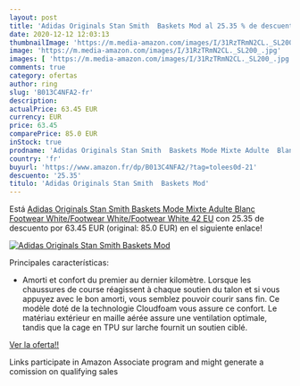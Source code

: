 ```yaml
---
layout: post
title: 'Adidas Originals Stan Smith  Baskets Mod al 25.35 % de descuento'
date: 2020-12-12 12:03:13
thumbnailImage: 'https://m.media-amazon.com/images/I/31RzTRmN2CL._SL200_.jpg'
image: 'https://m.media-amazon.com/images/I/31RzTRmN2CL._SL200_.jpg'
images: [ 'https://m.media-amazon.com/images/I/31RzTRmN2CL._SL200_.jpg' ]
comments: true
category: ofertas
author: ring
slug: 'B013C4NFA2-fr'
description:
actualPrice: 63.45 EUR
currency: EUR
price: 63.45
comparePrice: 85.0 EUR
inStock: true
prodname: 'Adidas Originals Stan Smith  Baskets Mode Mixte Adulte  Blanc  Footwear White/Footwear White/Footwear White   42 EU'
country: 'fr'
buyurl: 'https://www.amazon.fr/dp/B013C4NFA2/?tag=tolees0d-21'
descuento: '25.35'
titulo: 'Adidas Originals Stan Smith  Baskets Mod'
---
```


Está [Adidas Originals Stan Smith  Baskets Mode Mixte Adulte  Blanc  Footwear White/Footwear White/Footwear White   42 EU](https://www.amazon.fr/dp/B013C4NFA2/?tag=tolees0d-21) con 25.35 de descuento por 63.45 EUR (original: 85.0 EUR) en el siguiente enlace!

[![Adidas Originals Stan Smith  Baskets Mod](https://m.media-amazon.com/images/I/31RzTRmN2CL._SL200_.jpg)](https://www.amazon.fr/dp/B013C4NFA2/?tag=tolees0d-21)

Principales características:

- Amorti et confort du premier au dernier kilomètre. Lorsque les chaussures de course réagissent à chaque soutien du talon et si vous appuyez avec le bon amorti, vous semblez pouvoir courir sans fin. Ce modèle doté de la technologie Cloudfoam vous assure ce confort. Le matériau extérieur en maille aérée assure une ventilation optimale, tandis que la cage en TPU sur larche fournit un soutien ciblé.

[Ver la oferta!!](https://www.amazon.fr/dp/B013C4NFA2/?tag=tolees0d-21)

Links participate in Amazon Associate program and might generate a comission on qualifying sales



